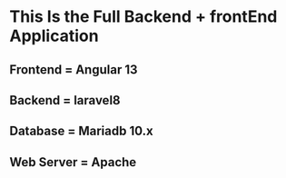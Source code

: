 
<h1> This Is the Full Backend + frontEnd Application</h1>

<h2>Frontend = Angular 13<h2>
<h2>Backend = laravel8 <h2>
<h2>Database = Mariadb 10.x<h2>

<h2>Web Server = Apache <h2>



